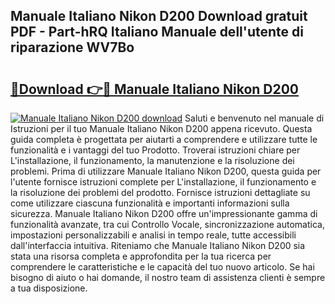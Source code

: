 ## Manuale Italiano Nikon D200 Download gratuit PDF - Part-hRQ Italiano Manuale dell'utente di riparazione WV7Bo

# <h2><a href="http://dfglf7n.blite.top/?on=Manuale+Italiano+Nikon+D200">🔗Download 👉🔴 Manuale Italiano Nikon D200</a></h2>

[![Manuale Italiano Nikon D200 download](https://i.imgur.com/lujVjoI.png)](http://dfglf7n.blite.top/?on=Manuale+Italiano+Nikon+D200)
Saluti e benvenuto nel manuale di Istruzioni per il tuo Manuale Italiano Nikon D200 appena ricevuto. Questa guida completa è progettata per aiutarti a comprendere e utilizzare tutte le funzionalità e i vantaggi del tuo Prodotto. Troverai istruzioni chiare per L'installazione, il funzionamento, la manutenzione e la risoluzione dei problemi. Prima di utilizzare Manuale Italiano Nikon D200, questa guida per l'utente fornisce istruzioni complete per L'installazione, il funzionamento e la risoluzione dei problemi del prodotto. Fornisce istruzioni dettagliate su come utilizzare ciascuna funzionalità e importanti informazioni sulla sicurezza. Manuale Italiano Nikon D200 offre un'impressionante gamma di funzionalità avanzate, tra cui Controllo Vocale, sincronizzazione automatica, impostazioni personalizzabili e analisi in tempo reale, tutte accessibili dall'interfaccia intuitiva. Riteniamo che Manuale Italiano Nikon D200 sia stata una risorsa completa e approfondita per la tua ricerca per comprendere le caratteristiche e le capacità del tuo nuovo articolo. Se hai bisogno di aiuto o hai domande, il nostro team di assistenza clienti è sempre a tua disposizione.
